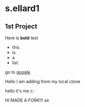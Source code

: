 # s.ellard1
## 1st Project

Here is **bold** text

 - this
 - is
 - a
 - list

go to [google](www.google.com)


Hello I am adding from my local clone

hello it's me c:

HI MADE A FORK!!! se

